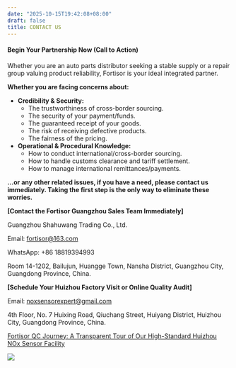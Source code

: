```yaml
---
date: "2025-10-15T19:42:08+08:00"
draft: false
title: CONTACT US
---
```

#### Begin Your Partnership Now (Call to Action) 
Whether you are an auto parts distributor seeking a stable supply or a repair group valuing product reliability, Fortisor is your ideal integrated partner.

**Whether you are facing concerns about:**
* **Credibility & Security:**
    * The trustworthiness of cross-border sourcing.
    * The security of your payment/funds.
    * The guaranteed receipt of your goods.
    * The risk of receiving defective products.
    * The fairness of the pricing.
* **Operational & Procedural Knowledge:**
    * How to conduct international/cross-border sourcing.
    * How to handle customs clearance and tariff settlement.
    * How to manage international remittances/payments.

**...or any other related issues, if you have a need, please contact us immediately. Taking the first step is the only way to eliminate these worries.**


**\[Contact the Fortisor Guangzhou Sales Team Immediately\]**

Guangzhou Shahuwang Trading Co., Ltd.

Email: <fortisor@163.com>

WhatsApp: +86 18819394993

Room 14-1202, Bailujun, Huangge Town, Nansha District, Guangzhou City, Guangdong Province, China.

**\[Schedule Your Huizhou Factory Visit or Online Quality Audit\]**

Email: <noxsensorexpert@gmail.com>

4th Floor, No. 7 Huixing Road, Qiuchang Street, Huiyang District, Huizhou City, Guangdong Province, China.

[Fortisor QC Journey: A Transparent Tour of Our High-Standard Huizhou NOx Sensor Facility](https://gv.videocdn.alibaba.com/icbu_vod_video/video_target/gv95-f6138524-a1b5689c-95f4402a-551e/trans/aidc/gx4jot-h264-hd.mp4)

![](../Contact/99de5577d43cb3466476092f64ac7d1f28c73e67.png)
